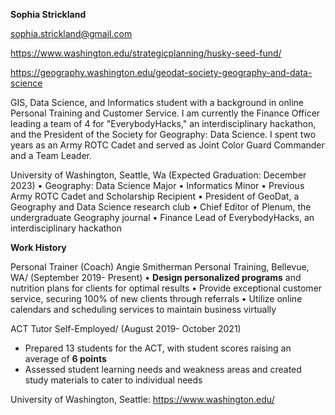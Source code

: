 **Sophia Strickland**

sophia.strickland@gmail.com

https://www.washington.edu/strategicplanning/husky-seed-fund/

https://geography.washington.edu/geodat-society-geography-and-data-science 


GIS, Data Science, and Informatics student with a background in online Personal Training and Customer Service. I am currently the Finance Officer leading a team of 4 for "EverybodyHacks," an interdisciplinary hackathon, and the President of the Society for Geography: Data Science. I spent two years as an Army ROTC Cadet and served as Joint Color Guard Commander and a Team Leader.


University of Washington, Seattle, Wa (Expected Graduation: December 2023)
•	Geography: Data Science Major
•	Informatics Minor
•	Previous Army ROTC Cadet and Scholarship Recipient
•	President of GeoDat, a Geography and Data Science research club
•	Chief Editor of Plenum, the undergraduate Geography journal
•	Finance Lead of EverybodyHacks, an interdisciplinary hackathon


**Work History**

Personal Trainer (Coach)
Angie Smitherman Personal Training, Bellevue, WA/ (September 2019- Present)
•   **Design personalized programs** and nutrition plans for clients for optimal results 
•	Provide exceptional customer service, securing 100% of new clients through referrals
•	Utilize online calendars and scheduling services to maintain business virtually

ACT Tutor
Self-Employed/ (August 2019- October 2021)
- Prepared 13 students for the ACT, with student scores raising an average of **6 points**
- Assessed student learning needs and weakness areas and created study materials to cater to individual needs


University of Washington, Seattle: https://www.washington.edu/
